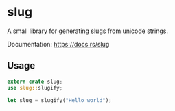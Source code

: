 # slug
A small library for generating [slugs][wikipedia] from unicode strings.

Documentation: https://docs.rs/slug

[wikipedia]: https://en.wikipedia.org/wiki/Semantic_URL#Slug

## Usage
```rust
extern crate slug;
use slug::slugify;

let slug = slugify("Hello world");
```
